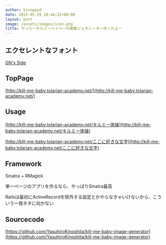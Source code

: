 ```yaml
---
author: kinoppyd
date: 2015-05-29 18:44:22+00:00
layout: post
image: /assets/images/icon.png
title: やったーキルミーベイベーの画像ジェネレーター作ったよー
---
```


## エクセレントなフォント


[GN's Side](http://getsuren.com/)


## TopPage


[http://kill-me-baby.tolarian-academy.net/](http://kill-me-baby.tolarian-academy.net/)


## Usage


[http://kill-me-baby.tolarian-academy.net/キルミー体操](http://kill-me-baby.tolarian-academy.net/キルミー体操)

[http://kill-me-baby.tolarian-academy.net/ここに好きな文字](http://kill-me-baby.tolarian-academy.net/ここに好きな文字)


## Framework


Sinatra + RMagick

単一ページのアプリを作るなら、やっぱりSinatra最高

Railsは最初にActiveRecordを除外する設定とかやらなきゃいけないから、こういう一発ネタに向かない


## Sourcecode


[https://github.com/YasuhiroKinoshita/kill-me-baby-image-generator](https://github.com/YasuhiroKinoshita/kill-me-baby-image-generator)
